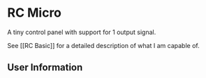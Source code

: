 # RC Micro
A tiny control panel with support for 1 output signal.

See [[RC Basic]] for a detailed description of what I am capable of.

## User Information